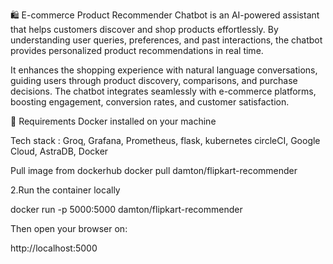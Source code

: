 🛍️ E-commerce Product Recommender Chatbot is an AI-powered assistant that helps customers discover and shop products effortlessly. By understanding user queries, preferences, and past interactions, the chatbot provides personalized product recommendations in real time.

It enhances the shopping experience with natural language conversations, guiding users through product discovery, comparisons, and purchase decisions. The chatbot integrates seamlessly with e-commerce platforms, boosting engagement, conversion rates, and customer satisfaction.






🧾 Requirements Docker installed on your machine

Tech stack : Groq, Grafana, Prometheus, flask, kubernetes circleCI, Google Cloud, AstraDB, Docker

Pull image from dockerhub
docker pull damton/flipkart-recommender

2.Run the container locally

docker run -p 5000:5000 damton/flipkart-recommender

Then open your browser on:


http://localhost:5000
